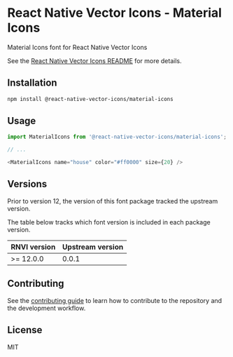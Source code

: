 # React Native Vector Icons - Material Icons

Material Icons font for React Native Vector Icons

See the [React Native Vector Icons README](../../README.md) for more details.

## Installation

```sh
npm install @react-native-vector-icons/material-icons
```

## Usage

```js
import MaterialIcons from '@react-native-vector-icons/material-icons';

// ...

<MaterialIcons name="house" color="#ff0000" size={20} />
```


## Versions

Prior to version 12, the version of this font package tracked the upstream version.

The table below tracks which font version is included in each package version.

| RNVI version | Upstream version |
| ------------ | ---------------- |
| &gt;= 12.0.0 | 0.0.1 |

## Contributing

See the [contributing guide](../../CONTRIBUTING.md) to learn how to contribute to the repository and the development workflow.

## License

MIT
